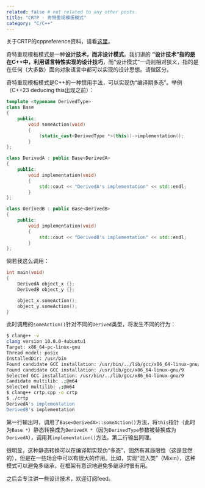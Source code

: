 ```yaml
---
related: false # not related to any other posts.
title: "CRTP - 奇特重现模板模式"
category: "C/C++"
---
```


关于CRTP的cppreference资料，请看[这里](https://zh.cppreference.com/w/cpp/language/crtp)。

奇特重现模板模式是一种**设计技术，而非设计模式**。我们讲的 **“设计技术”指的是在C++中，利用语言特性实现的设计技巧**，而“设计模式”一词则相对狭义，指的是在任何（大多数）面向对象语言中都可以实现的设计思想。请做区分。

奇特重现模板模式是C++的一种惯用手法，可以实现伪“编译期多态”。举例（C++23 deducing this出现之前）：

```cpp
template <typename DerivedType>
class Base
{
    public:
        void someAction(void)
        {
            (static_cast<DerivedType *>(this))->implementation();
        }
};

class DerivedA : public Base<DerivedA>
{
    public:
        void implementation(void)
        {
            std::cout << "DerivedA's implementation" << std::endl;
        }
};

class DerivedB : public Base<DerivedB>
{
    public:
        void implementation(void)
        {
            std::cout << "DerivedB's implementation" << std::endl;
        }
};
```

倘若我这么调用：

```cpp
int main(void)
{
    DerivedA object_x {};
    DerivedB object_y {};

    object_x.someAction();
    object_y.someAction();
}
```

此时调用的`someAction()`针对不同的`Derived`类型，将发生不同的行为：

```bash
$ clang++ -v
clang version 10.0.0-4ubuntu1 
Target: x86_64-pc-linux-gnu
Thread model: posix
InstalledDir: /usr/bin
Found candidate GCC installation: /usr/bin/../lib/gcc/x86_64-linux-gnu/9
Found candidate GCC installation: /usr/lib/gcc/x86_64-linux-gnu/9
Selected GCC installation: /usr/bin/../lib/gcc/x86_64-linux-gnu/9
Candidate multilib: .;@m64
Selected multilib: .;@m64
$ clang++ crtp.cpp -o crtp
$ ./crtp
DerivedA's implementation
DerivedB's implementation
```

第一行输出时，调用了`Base<DerivedA>::someAction()`方法，将`this`指针（此时为`Base *`）静态转换成为`DerivedA *`（因为`DerivedType`参数被替换成为`DerivedA`），调用其`implementation()`方法，第二行输出同理。

很明显，这种静态转换可以在编译期实现伪“多态”，固然有其局限性（这是显然的），但是在一些场合中可以有很大的作用。比如，实现“混入类”（Mixin），这种模式可以避免多继承，在框架有意识地避免多继承时很有用。

之后会专注讲一些设计技术，欢迎订阅feed。